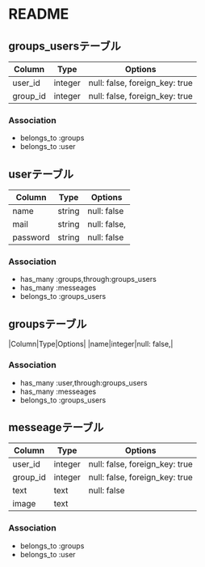 # README


## groups_usersテーブル

|Column|Type|Options|
|------|----|-------|
|user_id|integer|null: false, foreign_key: true|
|group_id|integer|null: false, foreign_key: true|

### Association
- belongs_to :groups
- belongs_to :user


## userテーブル

|Column|Type|Options|
|------|----|-------|
|name|string|null: false|
|mail|string|null: false,|
|password|string|null: false|

### Association
- has_many :groups,through:groups_users
- has_many :messeages
- belongs_to :groups_users


## groupsテーブル

|Column|Type|Options|
|name|integer|null: false,|

### Association
- has_many :user,through:groups_users
- has_many :messeages
- belongs_to :groups_users

## messeageテーブル

|Column|Type|Options|
|------|----|-------|
|user_id|integer|null: false, foreign_key: true|
|group_id|integer|null: false, foreign_key: true|
|text|text|null: false|
|image|text||

### Association
- belongs_to :groups
- belongs_to :user


